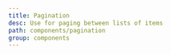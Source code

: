 ```yaml
---
title: Pagination
desc: Use for paging between lists of items 
path: components/pagination
group: components
---
```

